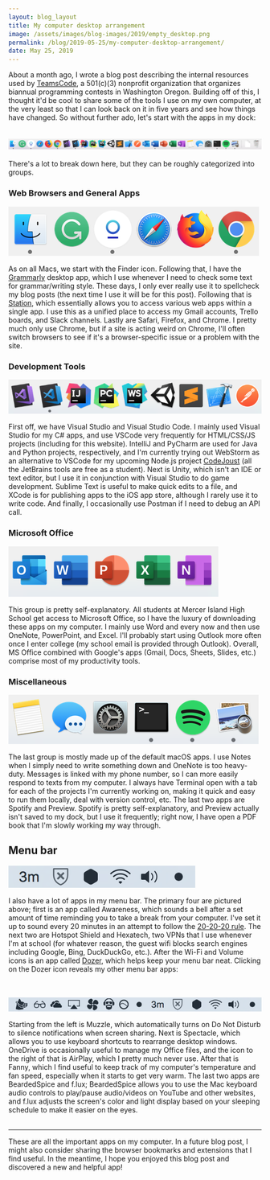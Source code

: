 ```yaml
---
layout: blog_layout
title: My computer desktop arrangement
image: /assets/images/blog-images/2019/empty_desktop.png
permalink: /blog/2019-05-25/my-computer-desktop-arrangement/
date: May 25, 2019
---
```


About a month ago, I wrote a blog post describing the internal resources used by [TeamsCode](https://teamscode.com/), a 501(c)(3) nonprofit organization that organizes biannual programming contests in Washington Oregon. Building off of this, I thought it'd be cool to share some of the tools I use on my own computer, at the very least so that I can look back on it in five years and see how things have changed. So without further ado, let's start with the apps in my dock:
<br><br><br>
![Apps in my dock](/assets/images/blog-images/2019/dock_full.png)
<br><br>
There's a lot to break down here, but they can be roughly categorized into groups.

### Web Browsers and General Apps

![Browser/general app group](/assets/images/blog-images/2019/dock_browsers.png)

As on all Macs, we start with the Finder icon. Following that, I have the [Grammarly](https://www.grammarly.com/) desktop app, which I use whenever I need to check some text for grammar/writing style. These days, I only ever really use it to spellcheck my blog posts (the next time I use it will be for this post). Following that is [Station](https://getstation.com/), which essentially allows you to access various web apps within a single app. I use this as a unified place to access my Gmail accounts, Trello boards, and Slack channels. Lastly are Safari, Firefox, and Chrome. I pretty much only use Chrome, but if a site is acting weird on Chrome, I'll often switch browsers to see if it's a browser-specific issue or a problem with the site. 

### Development Tools

![Development tools group](/assets/images/blog-images/2019/dock_dev.png)

First off, we have Visual Studio and Visual Studio Code. I mainly used Visual Studio for my C# apps, and use VSCode very frequently for HTML/CSS/JS projects (including for this website). IntelliJ and PyCharm are used for Java and Python projects, respectively, and I'm currently trying out WebStorm as an alternative to VSCode for my upcoming Node.js project [CodeJoust](https://www.codejoust.co/) (all the JetBrains tools are free as a student). Next is Unity, which isn't an IDE or text editor, but I use it in conjunction with Visual Studio to do game development. Sublime Text is useful to make quick edits to a file, and XCode is for publishing apps to the iOS app store, although I rarely use it to write code. And finally, I occasionally use Postman if I need to debug an API call. 

### Microsoft Office

![Microsoft office group](/assets/images/blog-images/2019/dock_office.png)

This group is pretty self-explanatory. All students at Mercer Island High School get access to Microsoft Office, so I have the luxury of downloading these apps on my computer. I mainly use Word and every now and then use OneNote, PowerPoint, and Excel. I'll probably start using Outlook more often once I enter college (my school email is provided through Outlook). Overall, MS Office combined with Google's apps (Gmail, Docs, Sheets, Slides, etc.) comprise most of my productivity tools. 

### Miscellaneous

![Misc. tool group](/assets/images/blog-images/2019/dock_misc.png)

The last group is mostly made up of the default macOS apps. I use Notes when I simply need to write something down and OneNote is too heavy-duty. Messages is linked with my phone number, so I can more easily respond to texts from my computer. I always have Terminal open with a tab for each of the projects I'm currently working on, making it quick and easy to run them locally, deal with version control, etc. The last two apps are Spotify and Preview. Spotify is pretty self-explanatory, and Preview actually isn't saved to my dock, but I use it frequently; right now, I have open a PDF book that I'm slowly working my way through. 

## Menu bar

![Menu bar collapsed](/assets/images/blog-images/2019/menu_bar_collapsed.png)

I also have a lot of apps in my menu bar. The primary four are pictured above; first is an app called Awareness, which sounds a bell after a set amount of time reminding you to take a break from your computer. I've set it up to sound every 20 minutes in an attempt to follow the [20-20-20 rule](https://www.aoa.org/documents/infographics/SYVM2016Infographics.pdf). The next two are Hotspot Shield and Hexatech, two VPNs that I use whenever I'm at school (for whatever reason, the guest wifi blocks search engines including Google, Bing, DuckDuckGo, etc.). After the Wi-Fi and Volume icons is an app called [Dozer](https://dozermac.com/), which helps keep your menu bar neat. Clicking on the Dozer icon reveals my other menu bar apps:

<br><br>
![Menu bar expanded](/assets/images/blog-images/2019/menu_bar_expanded.png)

Starting from the left is Muzzle, which automatically turns on Do Not Disturb to silence notifications when screen sharing. Next is Spectacle, which allows you to use keyboard shortcuts to rearrange desktop windows. OneDrive is occasionally useful to manage my Office files, and the icon to the right of that is AirPlay, which I pretty much never use. After that is Fanny, which I find useful to keep track of my computer's temperature and fan speed, especially when it starts to get very warm. The last two apps are BeardedSpice and f.lux; BeardedSpice allows you to use the Mac keyboard audio controls to play/pause audio/videos on YouTube and other websites, and f.lux adjusts the screen's color and light display based on your sleeping schedule to make it easier on the eyes. 
<br><br>
<hr>
These are all the important apps on my computer. In a future blog post, I might also consider sharing the browser bookmarks and extensions that I find useful. In the meantime, I hope you enjoyed this blog post and discovered a new and helpful app!